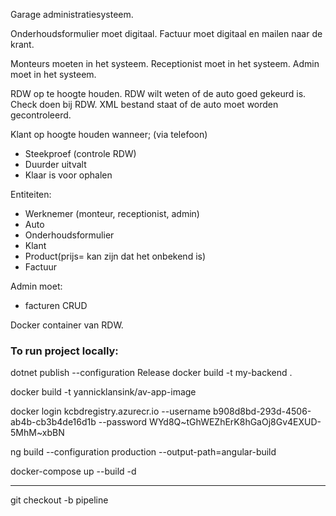 Garage administratiesysteem.

Onderhoudsformulier moet digitaal.
Factuur moet digitaal en mailen naar de krant.

Monteurs moeten in het systeem. 
Receptionist moet in het systeem.
Admin moet in het systeem.

RDW op te hoogte houden. RDW wilt weten of de auto goed gekeurd is. Check doen bij RDW. XML bestand staat of de auto moet worden gecontroleerd. 

Klant op hoogte houden wanneer; (via telefoon)
- Steekproef (controle RDW)
- Duurder uitvalt
- Klaar is voor ophalen

Entiteiten:
- Werknemer (monteur, receptionist, admin)
- Auto
- Onderhoudsformulier
- Klant
- Product(prijs= kan zijn dat het onbekend is)
- Factuur

Admin moet:
- facturen CRUD


Docker container van RDW.



### To run project locally:

dotnet publish --configuration Release
docker build -t my-backend .

docker build -t yannicklansink/av-app-image

docker login kcbdregistry.azurecr.io --username b908d8bd-293d-4506-ab4b-cb3b4de16d1b --password WYd8Q~tGhWEZhErK8hGaOj8Gv4EXUD-5MhM~xbBN

ng build --configuration production --output-path=angular-build

docker-compose up --build -d


-------------
git checkout -b pipeline

